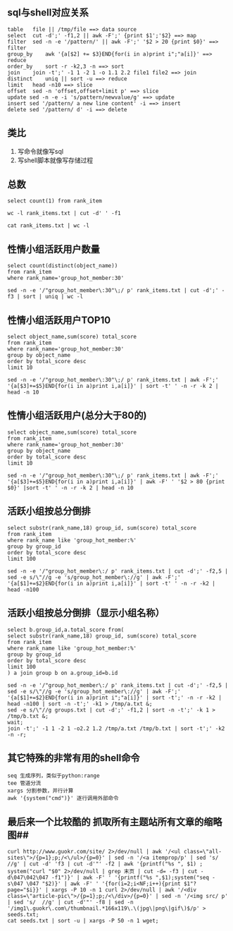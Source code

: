 ## sql与shell对应关系 ##
    table   file || /tmp/file ==> data source
    select  cut -d';' -f1,2 || awk -F';' {print $1';'$2} ==> map
    filter  sed -n -e '/pattern/' || awk -F';' '$2 > 20 {print $0}' ==> filter
    group_by    awk '{a[$2] += $3}END{for(i in a)print i";"a[i]}' ==> reduce
    order_by    sort -r -k2,3 -n ==> sort
    join    join -t';' -1 1 -2 1 -o 1.1 2.2 file1 file2 ==> join
    distinct    uniq || sort -u ==> reduce
    limit   head -n10 ==> slice
    offset  sed -n 'offset,offset+limit p' ==> slice
    update sed -n -e -i 's/pattern/newvalue/g' ==> update
    insert sed '/pattern/ a new line content' -i ==> insert
    delete sed '/pattern/ d' -i ==> delete

## 类比 ##

1. 写命令就像写sql
2. 写shell脚本就像写存储过程

## 总数  ##
    select count(1) from rank_item

    wc -l rank_items.txt | cut -d' ' -f1

    cat rank_items.txt | wc -l

## 性情小组活跃用户数量 ##
    select count(distinct(object_name))
    from rank_item
    where rank_name='group_hot_member:30'

    sed -n -e '/"group_hot_member\:30"\;/ p' rank_items.txt | cut -d';' -f3 | sort | uniq | wc -l

## 性情小组活跃用户TOP10  ##

    select object_name,sum(score) total_score
    from rank_item
    where rank_name='group_hot_member:30'
    group by object_name
    order by total_score desc
    limit 10

    sed -n -e '/"group_hot_member\:30"\;/ p' rank_items.txt | awk -F';' '{a[$3]+=$5}END{for(i in a)print i,a[i]}' | sort -t' ' -n -r -k 2 | head -n 10

## 性情小组活跃用户(总分大于80的)  ##

    select object_name,sum(score) total_score
    from rank_item
    where rank_name='group_hot_member:30'
    group by object_name
    order by total_score desc
    limit 10

    sed -n -e '/"group_hot_member\:30"\;/ p' rank_items.txt | awk -F';' '{a[$3]+=$5}END{for(i in a)print i,a[i]}' | awk -F' ' '$2 > 80 {print $0}' |sort -t' ' -n -r -k 2 | head -n 10

##  活跃小组按总分倒排 ##
    select substr(rank_name,18) group_id, sum(score) total_score
    from rank_item
    where rank_name like 'group_hot_member:%'
    group by group_id
    order by total_score desc
    limit 100

    sed -n -e '/"group_hot_member\:/ p' rank_items.txt | cut -d';' -f2,5 | sed -e s/\"//g -e 's/group_hot_member\://g' | awk -F';' '{a[$1]+=$2}END{for(i in a)print i,a[i]}' | sort -t' ' -n -r -k2 | head -n100

## 活跃小组按总分倒排（显示小组名称） ##
    select b.group_id,a.total_score from(
    select substr(rank_name,18) group_id, sum(score) total_score
    from rank_item
    where rank_name like 'group_hot_member:%'
    group by group_id
    order by total_score desc
    limit 100
    ) a join group b on a.group_id=b.id

    sed -n -e '/"group_hot_member\:/ p' rank_items.txt | cut -d';' -f2,5 | sed -e s/\"//g -e 's/group_hot_member\://g' | awk -F';' '{a[$1]+=$2}END{for(i in a)print i";"a[i]}' | sort -t';' -n -r -k2 | head -n100 | sort -n -t';' -k1 > /tmp/a.txt &;
    sed -e s/\"//g groups.txt | cut -d';' -f1,2 | sort -n -t';' -k 1 > /tmp/b.txt &;
    wait;
    join -t';' -1 1 -2 1 -o2.2 1.2 /tmp/a.txt /tmp/b.txt | sort -t';' -k2 -n -r;

## 其它特殊的非常有用的shell命令 ##
    seq 生成序列，类似于python:range
    tee 管道分流
    xargs 分割参数，并行计算
    awk '{system("cmd")}' 逐行调用外部命令

## 最后来一个比较酷的 抓取所有主题站所有文章的缩略图##
    curl http://www.guokr.com/site/ 2>/dev/null | awk '/<ul class=\"all-sites\">/{p=1};p;/<\/ul>/{p=0}' | sed -n '/<a itemprop/p' | sed 's/  //g' | cut -d' 'f3 | cut -d'"' -f2 | awk '{printf("%s ", $1) ; system("curl "$0" 2>/dev/null | grep 末页 | cut -d= -f3 | cut -d\047\042\047 -f1")}' | awk -F' ' '{printf("%s ",$1);system("seq -s\047 \047 "$2)}' | awk -F' ' '{for(i=2;i<NF;i++){print $1"?page="$i}}' | xargs -P 10 -n 1 curl 2>/dev/null | awk '/<div class=\"article-pic\">/{p=1};p;/<\/div>/{p=0}' | sed -n '/<img src/ p' | sed 's/  //g' | cut -d'"' -f8 | sed -n '/img1\.guokr\.com\/thumbnail.*166x119\.\(jpg\|png\|gif\)$/p' > seeds.txt;
    cat seeds.txt | sort -u | xargs -P 50 -n 1 wget;
